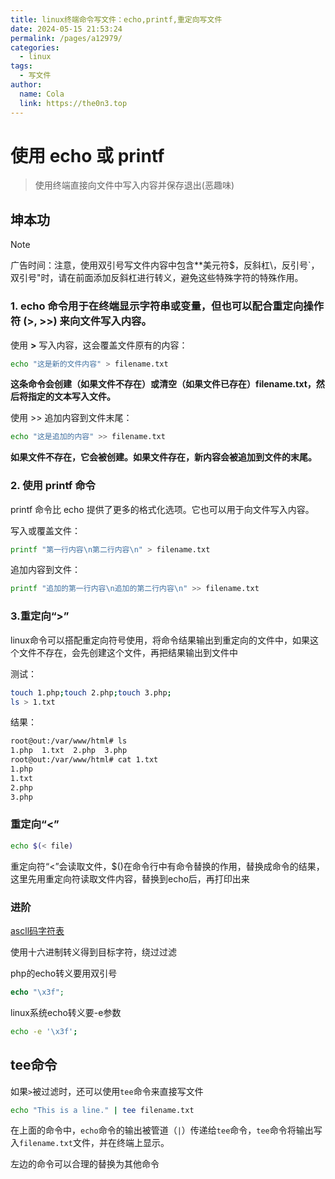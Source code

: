 ```yaml
---
title: linux终端命令写文件：echo,printf,重定向写文件
date: 2024-05-15 21:53:24
permalink: /pages/a12979/
categories:
  - linux
tags:
  - 写文件
author: 
  name: Cola
  link: https://the0n3.top
---
```


# 使用 echo 或 printf

> 使用终端直接向文件中写入内容并保存退出(恶趣味)

## 坤本功

> [!note]
> 广告时间：注意，使用双引号写文件内容中包含**美元符$，反斜杠\，反引号`，双引号"时，请在前面添加反斜杠进行转义，避免这些特殊字符的特殊作用。


### 1. echo 命令用于在终端显示字符串或变量，但也可以配合重定向操作符 (>, >>) 来向文件写入内容。 

使用 **>** 写入内容，这会覆盖文件原有的内容：

```bash
echo "这是新的文件内容" > filename.txt
```

**这条命令会创建（如果文件不存在）或清空（如果文件已存在）filename.txt，然后将指定的文本写入文件。**

使用 >> 追加内容到文件末尾：  

```bash
echo "这是追加的内容" >> filename.txt      
```

**如果文件不存在，它会被创建。如果文件存在，新内容会被追加到文件的末尾。**

### 2. 使用 printf 命令

printf 命令比 echo 提供了更多的格式化选项。它也可以用于向文件写入内容。

写入或覆盖文件：

```bash
printf "第一行内容\n第二行内容\n" > filename.txt
```

追加内容到文件：

```bash
printf "追加的第一行内容\n追加的第二行内容\n" >> filename.txt
```

### 3.重定向“>”

linux命令可以搭配重定向符号使用，将命令结果输出到重定向的文件中，如果这个文件不存在，会先创建这个文件，再把结果输出到文件中

测试：

```bash
touch 1.php;touch 2.php;touch 3.php;
ls > 1.txt
```

结果：

```bash
root@out:/var/www/html# ls
1.php  1.txt  2.php  3.php
root@out:/var/www/html# cat 1.txt
1.php
1.txt
2.php
3.php
```

### 重定向“<”

```bash
echo $(< file)
```

重定向符“<”会读取文件，$()在命令行中有命令替换的作用，替换成命令的结果，这里先用重定向符读取文件内容，替换到echo后，再打印出来


### 进阶

[ascll码字符表](https://img-blog.csdnimg.cn/img_convert/daaebba06a83b8ca8da90125396a5b30.png)

使用十六进制转义得到目标字符，绕过过滤

php的echo转义要用双引号

```php
echo "\x3f";
```

linux系统echo转义要-e参数

```bash
echo -e '\x3f';
```

## tee命令

如果`>`被过滤时，还可以使用`tee`命令来直接写文件

```bash
echo "This is a line." | tee filename.txt
```

在上面的命令中，`echo`命令的输出被管道（`|`）传递给`tee`命令，`tee`命令将输出写入`filename.txt`文件，并在终端上显示。

左边的命令可以合理的替换为其他命令